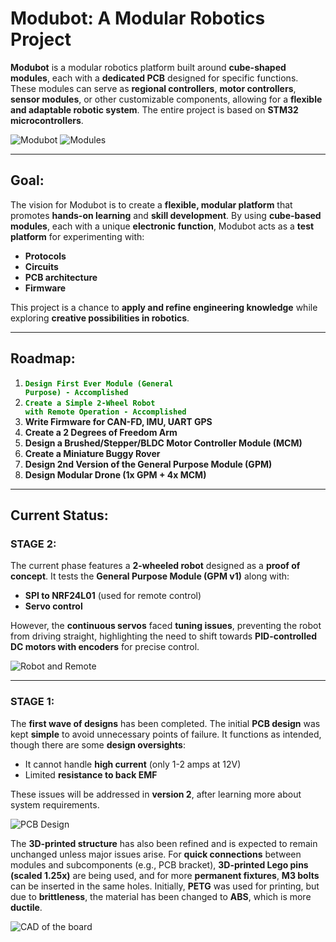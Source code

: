 # **Modubot: A Modular Robotics Project**

**Modubot** is a modular robotics platform built around **cube-shaped modules**, each with a **dedicated PCB** designed for specific functions. These modules can serve as **regional controllers**, **motor controllers**, **sensor modules**, or other customizable components, allowing for a **flexible and adaptable robotic system**. The entire project is based on **STM32 microcontrollers**.

![Modubot](modubot_image1.jpg) ![Modules](modubot_image2.jpg)

---

## **Goal:**

The vision for Modubot is to create a **flexible, modular platform** that promotes **hands-on learning** and **skill development**. By using **cube-based modules**, each with a unique **electronic function**, Modubot acts as a **test platform** for experimenting with:

- **Protocols**
- **Circuits**
- **PCB architecture**
- **Firmware**

This project is a chance to **apply and refine engineering knowledge** while exploring **creative possibilities in robotics**.

---

## **Roadmap:**

1. **<code style="color:green;">Design First Ever Module (General Purpose) - Accomplished</code>**
2. **<code style="color:green;">Create a Simple 2-Wheel Robot with Remote Operation - Accomplished</code>**
3. **Write Firmware for CAN-FD, IMU, UART GPS**
4. **Create a 2 Degrees of Freedom Arm**
5. **Design a Brushed/Stepper/BLDC Motor Controller Module (MCM)**
6. **Create a Miniature Buggy Rover**
7. **Design 2nd Version of the General Purpose Module (GPM)**
8. **Design Modular Drone (1x GPM + 4x MCM)**

---

## **Current Status:**

### **STAGE 2:**
The current phase features a **2-wheeled robot** designed as a **proof of concept**. It tests the **General Purpose Module (GPM v1)** along with:

- **SPI to NRF24L01** (used for remote control)
- **Servo control**

However, the **continuous servos** faced **tuning issues**, preventing the robot from driving straight, highlighting the need to shift towards **PID-controlled DC motors with encoders** for precise control.

![Robot and Remote](robot_image.jpg)

---

### **STAGE 1:**
The **first wave of designs** has been completed. The initial **PCB design** was kept **simple** to avoid unnecessary points of failure. It functions as intended, though there are some **design oversights**:

- It cannot handle **high current** (only 1-2 amps at 12V)
- Limited **resistance to back EMF**

These issues will be addressed in **version 2**, after learning more about system requirements.

![PCB Design](pcb_image.jpg)

The **3D-printed structure** has also been refined and is expected to remain unchanged unless major issues arise. For **quick connections** between modules and subcomponents (e.g., PCB bracket), **3D-printed Lego pins (scaled 1.25x)** are being used, and for more **permanent fixtures**, **M3 bolts** can be inserted in the same holes. Initially, **PETG** was used for printing, but due to **brittleness**, the material has been changed to **ABS**, which is more **ductile**.

![CAD of the board](cad_image.jpg)
